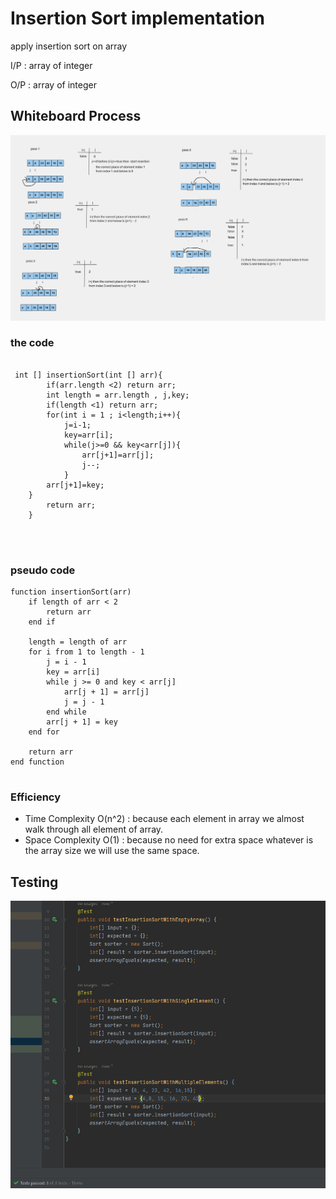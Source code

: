 # Insertion Sort implementation  
<!-- Description of the  -->
apply insertion sort on array 

I/P : array of integer

O/P : array of integer


## Whiteboard Process
<!-- Embedded whiteboard image -->
![](../insertion/Whiteboard%2013.png)
### the code

```

 int [] insertionSort(int [] arr){
        if(arr.length <2) return arr;
        int length = arr.length , j,key;
        if(length <1) return arr;
        for(int i = 1 ; i<length;i++){
            j=i-1;
            key=arr[i];
            while(j>=0 && key<arr[j]){
                arr[j+1]=arr[j];
                j--;
            }
        arr[j+1]=key;
    }
        return arr;
    }




```

### pseudo code

```
function insertionSort(arr)
    if length of arr < 2
        return arr
    end if
    
    length = length of arr
    for i from 1 to length - 1
        j = i - 1
        key = arr[i]
        while j >= 0 and key < arr[j]
            arr[j + 1] = arr[j]
            j = j - 1
        end while
        arr[j + 1] = key
    end for
    
    return arr
end function


```




### Efficiency
 * Time Complexity  O(n^2) : because each element in array we almost walk through all element of array. 
 * Space Complexity O(1) : because no need for extra space whatever is the array size we will use the same space.

## Testing

![](../insertion/testInsertion.png)


